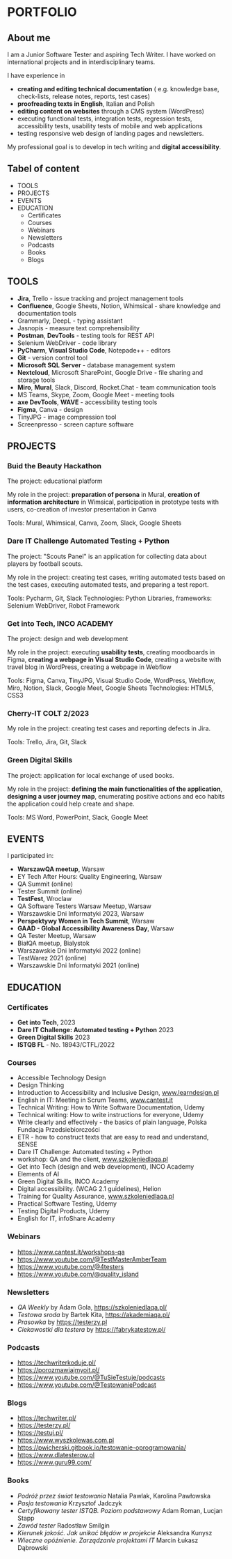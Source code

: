 # PORTFOLIO

## About me

I am a Junior Software Tester and aspiring Tech Writer. 
I have worked on international projects and in interdisciplinary teams.

I have experience in
* **creating and editing technical documentation** ( e.g. knowledge base, check-lists, release notes, reports, test cases)
* **proofreading texts in English**, Italian and Polish
* **editing content on websites** through a CMS system (WordPress)
* executing functional tests, integration tests, regression tests, accessibility tests, usability tests of mobile and web applications
* testing responsive web design of landing pages and newsletters.

My professional goal is to develop in tech writing and **digital accessibility**.

## Tabel of content

* TOOLS
* PROJECTS
* EVENTS
* EDUCATION
  * Certificates
  * Courses
  * Webinars
  * Newsletters
  * Podcasts
  * Books
  * Blogs

## TOOLS

* **Jira**, Trello - issue tracking and project management tools
* **Confluence**, Google Sheets, Notion, Whimsical - share knowledge and documentation tools
* Grammarly, DeepL - typing assistant
* Jasnopis - measure text comprehensibility
* **Postman**, **DevTools** - testing tools for REST API
* Selenium WebDriver - code library
* **PyCharm**, **Visual Studio Code**, Notepade++ - editors
* **Git** - version control tool
* **Microsoft SQL Server** - database management system
* **Nextcloud**, Microsoft SharePoint, Google Drive - file sharing and storage tools
* **Miro**, **Mural**, Slack, Discord, Rocket.Chat - team communication tools
* MS Teams, Skype, Zoom, Google Meet - meeting tools
* **axe DevTools**, **WAVE** - accessibility testing tools
* **Figma**, Canva - design
* TinyJPG  - image compression tool
* Screenpresso - screen capture software


## PROJECTS

### Buid the Beauty Hackathon

The project: educational platform

My role in the project: **preparation of persona** in Mural, **creation of information architecture** in Wimsical, participation in prototype tests with users, co-creation of investor presentation in Canva

Tools: Mural, Whimsical, Canva, Zoom, Slack, Google Sheets

### Dare IT Challenge Automated Testing + Python

The project: "Scouts Panel" is an application for collecting data about players by football scouts.

My role in the project: creating test cases, writing automated tests based on the test cases, executing automated tests, and preparing a test report.

Tools: Pycharm, Git, Slack
Technologies: Python
Libraries, frameworks: Selenium WebDriver, Robot Framework

### Get into Tech, INCO ACADEMY

The project: design and web development

My role in the project: executing **usability tests**, creating moodboards in Figma, **creating a webpage in Visual Studio Code**, creating a website with travel blog in WordPress, creating a webpage in Webflow

Tools: Figma, Canva, TinyJPG, Visual Studio Code, WordPress, Webflow, Miro, Notion, Slack, Google Meet, Google Sheets
Technologies: HTML5, CSS3

### Cherry-IT COLT 2/2023

My role in the project: creating test cases and reporting defects in Jira.

Tools: Trello, Jira, Git, Slack
 
### Green Digital Skills

The project: application for local exchange of used books.

My role in the project: **defining the main functionalities of the application**, **designing a user journey map**, enumerating positive actions and eco habits the application could help create and shape.

Tools: MS Word, PowerPoint, Slack, Google Meet

## EVENTS

I participated in:
* **WarszawQA meetup**, Warsaw
* EY Tech After Hours: Quality Engineering, Warsaw
* QA Summit (online)
* Tester Summit (online)
* **TestFest**, Wroclaw
* QA Software Testers Warsaw Meetup, Warsaw
* Warszawskie Dni Informatyki 2023, Warsaw
* **Perspektywy Women in Tech Summit**, Warsaw
* **GAAD - Global Accessibility Awareness Day**, Warsaw
* QA Tester Meetup, Warsaw
* BiałQA meetup, Bialystok
* Warszawskie Dni Informatyki 2022 (online)
* TestWarez 2021 (online)
* Warszawskie Dni Informatyki 2021 (online)

## EDUCATION

### Certificates

* **Get into Tech**, 2023
* **Dare IT Challenge: Automated testing + Python** 2023
* **Green Digital Skills** 2023
* **ISTQB FL** - No. 18943/CTFL/2022

### Courses
* Accessible Technology Design
* Design Thinking
* Introduction to Accessibility and Inclusive Design, www.learndesign.pl
* English in IT: Meeting in Scrum Teams, www.cantest.it
* Technical Writing: How to Write Software Documentation, Udemy
* Technical writing: How to write instructions for everyone, Udemy
* Write clearly and effectively - the basics of plain language, Polska Fundacja Przedsiebiorczości
* ETR - how to construct texts that are easy to read and understand, SENSE
* Dare IT Challenge: Automated testing + Python
* workshop: QA and the client, www.szkoleniedlaqa.pl
* Get into Tech (design and web development), INCO Academy
* Elements of AI
* Green Digital Skills, INCO Academy
* Digital accessibility. (WCAG 2.1 guidelines), Helion
* Training for Quality Assurance, www.szkoleniedlaqa.pl
* Practical Software Testing, Udemy
* Testing Digital Products, Udemy
* English for IT, infoShare Academy

### Webinars

* https://www.cantest.it/workshops-qa
* https://www.youtube.com/@TestMasterAmberTeam
* https://www.youtube.com/@4testers
* https://www.youtube.com/@quality_island

### Newsletters

* *QA Weekly* by Adam Gola, https://szkoleniedlaqa.pl/
* *Testowa sroda* by Bartek Kita, https://akademiaqa.pl/
* *Prasowka* by https://testerzy.pl
* *Ciekawostki dla testera* by https://fabrykatestow.pl/

### Podcasts

* https://techwriterkoduje.pl/
* https://porozmawiajmyoit.pl/
* https://www.youtube.com/@TuSieTestuje/podcasts
* https://www.youtube.com/@TestowaniePodcast

### Blogs

* https://techwriter.pl/
* https://testerzy.pl/
* https://testuj.pl/
* https://www.wyszkolewas.com.pl
* https://pwicherski.gitbook.io/testowanie-oprogramowania/
* https://www.dlatesterow.pl
* https://www.guru99.com/

### Books

* *Podróż przez świat testowania* Natalia Pawlak, Karolina Pawłowska
* *Pasja testowania* Krzysztof Jadczyk
* *Certyfikowany tester ISTQB. Poziom podstawowy* Adam Roman, Lucjan Stapp
* *Zawód tester* Radostław Smilgin
* *Kierunek jakość. Jak unikać błędów w projekcie* Aleksandra Kunysz
* *Wieczne opóźnienie. Zarządzanie projektami IT* Marcin Łukasz Dąbrowski
